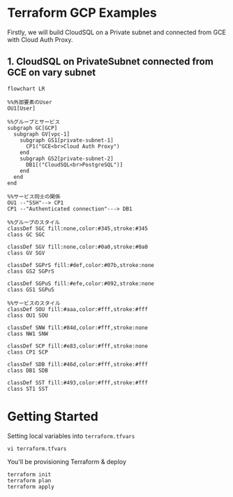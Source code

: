 # Terraform GCP Examples

Firstly, we will build CloudSQL on a Private subnet and connected from GCE with Cloud Auth Proxy.

## 1. CloudSQL on PrivateSubnet connected from GCE on vary subnet

```mermaid
flowchart LR

%%外部要素のUser
OU1[User]

%%グループとサービス
subgraph GC[GCP]
  subgraph GV[vpc-1]
    subgraph GS1[private-subnet-1]
      CP1("GCE<br>Cloud Auth Proxy")
    end
    subgraph GS2[private-subnet-2]
      DB1[("CloudSQL<br>PostgreSQL")]
    end
  end
end

%%サービス同士の関係
OU1 --"SSH"--> CP1
CP1 --"Authenticated connection"---> DB1

%%グループのスタイル
classDef SGC fill:none,color:#345,stroke:#345
class GC SGC

classDef SGV fill:none,color:#0a0,stroke:#0a0
class GV SGV

classDef SGPrS fill:#def,color:#07b,stroke:none
class GS2 SGPrS

classDef SGPuS fill:#efe,color:#092,stroke:none
class GS1 SGPuS

%%サービスのスタイル
classDef SOU fill:#aaa,color:#fff,stroke:#fff
class OU1 SOU

classDef SNW fill:#84d,color:#fff,stroke:none
class NW1 SNW

classDef SCP fill:#e83,color:#fff,stroke:none
class CP1 SCP

classDef SDB fill:#46d,color:#fff,stroke:#fff
class DB1 SDB

classDef SST fill:#493,color:#fff,stroke:#fff
class ST1 SST

```

# Getting Started

Setting local variables into `terraform.tfvars`
```
vi terraform.tfvars
```

You'll be provisioning Terraform  & deploy
```
terraform init
terraform plan
terraform apply
```
